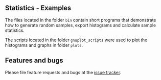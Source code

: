 


## Statistics - Examples
The files located in the folder `bin` contain short programs that demonstrate how to generate random samples,
export histograms and calculate sample statistics.

The scripts located in the folder `gnuplot_scripts` were used to plot the histograms
and graphs in folder `plots`.


## Features and bugs
Please file feature requests and bugs at the [issue tracker].

[issue tracker]: https://github.com/simphotonics/statistics/issues
